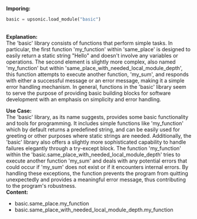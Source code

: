 <b class="custom_code_highlight_green">Imporing:</b><br>
```python
basic = upsonic.load_module("basic")
```
<br><b class="custom_code_highlight_green">Explanation:</b><br>The 'basic' library consists of functions that perform simple tasks. In particular, the first function 'my_function' within 'same_place' is designed to easily return a static string "Hello" and doesn't involve any variables or operations. The second element is slightly more complex, also named 'my_function' but within 'same_place_with_needed_local_module_depth', this function attempts to execute another function, 'my_sum', and responds with either a successful message or an error message, making it a simple error handling mechanism. In general, functions in the 'basic' library seem to serve the purpose of providing basic building blocks for software development with an emphasis on simplicity and error handling.

<b class="custom_code_highlight_green">Use Case:</b><br>The 'basic' library, as its name suggests, provides some basic functionality and tools for programming. It includes simple functions like 'my_function' which by default returns a predefined string, and can be easily used for greeting or other purposes where static strings are needed. Additionally, the 'basic' library also offers a slightly more sophisticated capability to handle failures elegantly through a try-except block. The function 'my_function' within the 'basic.same_place_with_needed_local_module_depth' tries to execute another function 'my_sum' and deals with any potential errors that could occur if 'my_sum' does not exist or if it encounters internal errors. By handling these exceptions, the function prevents the program from quitting unexpectedly and provides a meaningful error message, thus contributing to the program's robustness.
<br><b class="custom_code_highlight_green">Content:</b><br>
  - basic.same_place.my_function
  - basic.same_place_with_needed_local_module_depth.my_function

